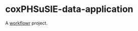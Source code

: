 # coxPHSuSIE-data-application

A [workflowr][] project.

[workflowr]: https://github.com/jdblischak/workflowr
